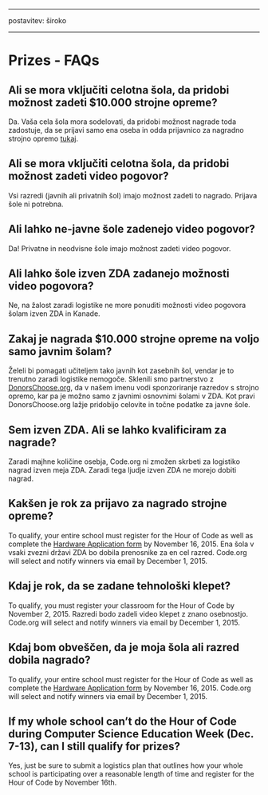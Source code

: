 * * *

postavitev: široko

* * *

# Prizes - FAQs

## Ali se mora vključiti celotna šola, da pridobi možnost zadeti $10.000 strojne opreme?

Da. Vaša cela šola mora sodelovati, da pridobi možnost nagrade toda zadostuje, da se prijavi samo ena oseba in odda prijavnico za nagradno strojno opremo [tukaj](<%= hoc_uri('/prizes') %>).

## Ali se mora vključiti celotna šola, da pridobi možnost zadeti video pogovor?

Vsi razredi (javnih ali privatnih šol) imajo možnost zadeti to nagrado. Prijava šole ni potrebna.

## Ali lahko ne-javne šole zadenejo video pogovor?

Da! Privatne in neodvisne šole imajo možnost zadeti video pogovor.

## Ali lahko šole izven ZDA zadanejo možnosti video pogovora?

Ne, na žalost zaradi logistike ne more ponuditi možnosti video pogovora šolam izven ZDA in Kanade.

## Zakaj je nagrada $10.000 strojne opreme na voljo samo javnim šolam?

Želeli bi pomagati učiteljem tako javnih kot zasebnih šol, vendar je to trenutno zaradi logistike nemogoče. Sklenili smo partnerstvo z [DonorsChoose.org](http://donorschoose.org), da v našem imenu vodi sponzoriranje razredov s strojno opremo, kar pa je možno samo z javnimi osnovnimi šolami v ZDA. Kot pravi DonorsChoose.org lažje pridobijo celovite in točne podatke za javne šole.

## Sem izven ZDA. Ali se lahko kvalificiram za nagrade?

Zaradi majhne količine osebja, Code.org ni zmožen skrbeti za logistiko nagrad izven meja ZDA. Zaradi tega ljudje izven ZDA ne morejo dobiti nagrad.

## Kakšen je rok za prijavo za nagrado strojne opreme?

To qualify, your entire school must register for the Hour of Code as well as complete the [Hardware Application form](<%= hoc_uri('/prizes') %>) by November 16, 2015. Ena šola v vsaki zvezni državi ZDA bo dobila prenosnike za en cel razred. Code.org will select and notify winners via email by December 1, 2015.

## Kdaj je rok, da se zadane tehnološki klepet?

To qualify, you must register your classroom for the Hour of Code by November 2, 2015. Razredi bodo zadeli video klepet z znano osebnostjo. Code.org will select and notify winners via email by December 1, 2015.

## Kdaj bom obveščen, da je moja šola ali razred dobila nagrado?

To qualify, your entire school must register for the Hour of Code as well as complete the [Hardware Application form](<%= hoc_uri('/prizes') %>) by November 16, 2015. Code.org will select and notify winners via email by December 1, 2015.

## If my whole school can’t do the Hour of Code during Computer Science Education Week (Dec. 7-13), can I still qualify for prizes?

Yes, just be sure to submit a logistics plan that outlines how your whole school is participating over a reasonable length of time and register for the Hour of Code by November 16th.